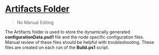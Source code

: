 # <u>Artifacts Folder</u>
> No Manual Editing

The Artifacts folder is used to store the dynamically generated <b>configurationData.psd1</b> file and the node specific configuration files.  Manual review of these files should be helpful with troubleshooting.  These files are created on each run of the <b>Build.ps1</b> script.  